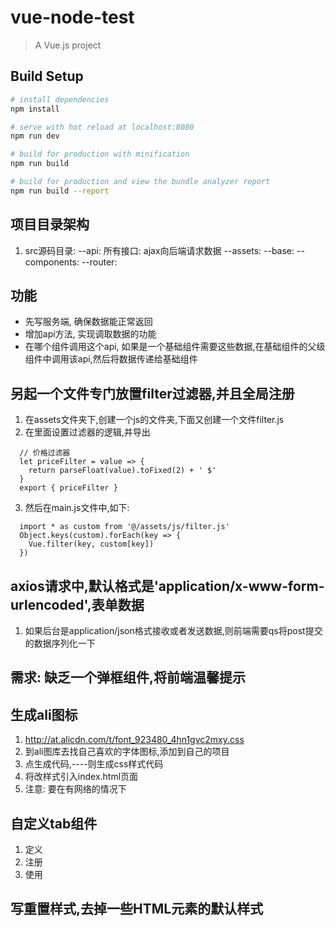 # vue-node-test

> A Vue.js project

## Build Setup

``` bash
# install dependencies
npm install

# serve with hot reload at localhost:8080
npm run dev

# build for production with minification
npm run build

# build for production and view the bundle analyzer report
npm run build --report
```

## 项目目录架构
  1. src源码目录:
    --api: 所有接口: ajax向后端请求数据
    --assets: 
    --base:
    --components:
    --router:
## 功能
  - 先写服务端, 确保数据能正常返回
  - 增加api方法, 实现调取数据的功能
  - 在哪个组件调用这个api, 如果是一个基础组件需要这些数据,在基础组件的父级组件中调用该api,然后将数据传递给基础组件
## 另起一个文件专门放置filter过滤器,并且全局注册
  1. 在assets文件夹下,创建一个js的文件夹,下面又创建一个文件filter.js
  2. 在里面设置过滤器的逻辑,并导出
  ```
    // 价格过滤器
    let priceFilter = value => {
      return parseFloat(value).toFixed(2) + ' $'
    }
    export { priceFilter }
  ```
  3. 然后在main.js文件中,如下:
  ```
    import * as custom from '@/assets/js/filter.js'
    Object.keys(custom).forEach(key => {
      Vue.filter(key, custom[key])
    })
  ```
## axios请求中,默认格式是'application/x-www-form-urlencoded',表单数据
  1. 如果后台是application/json格式接收或者发送数据,则前端需要qs将post提交的数据序列化一下
## 需求: 缺乏一个弹框组件,将前端温馨提示
## 生成ali图标
  1. http://at.alicdn.com/t/font_923480_4hn1gvc2mxy.css
  2. 到ali图库去找自己喜欢的字体图标,添加到自己的项目
  3. 点生成代码,----则生成css样式代码
  4. 将改样式引入index.html页面
  5. 注意: 要在有网络的情况下
## 自定义tab组件
  1. 定义
  2. 注册
  3. 使用
## 写重置样式,去掉一些HTML元素的默认样式
